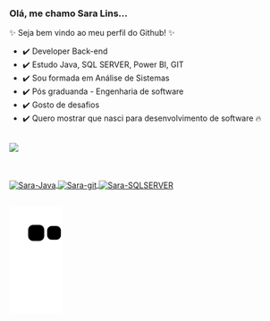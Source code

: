 ### Olá, me chamo Sara Lins...

✨ Seja bem vindo ao meu perfil do Github! ✨

- ✔️ Developer Back-end
- ✔️ Estudo Java, SQL SERVER, Power BI, GIT
- ✔️ Sou formada em Análise de Sistemas
- ✔️ Pós graduanda - Engenharia de software
- ✔️ Gosto de desafios
- ✔️ Quero mostrar que nasci para desenvolvimento de software 🔥
##

<div align=left">
  <a href="https://github.com/sara-lins">
  <img height="180em" src="https://github-readme-stats.vercel.app/api?username=sara-lins&show_icons=true&theme=dracula&include_all_commits=true&count_private=true"/>
</div>
  
  ##
  
  <div style="display: inline_block"><br>
  <img align="center" alt="Sara-Java" height="30" width="40" src="https://cdn.jsdelivr.net/gh/devicons/devicon/icons/java/java-original-wordmark.svg" />
  <img align="center" alt="Sara-git" height="30" width="40" src="https://cdn.jsdelivr.net/gh/devicons/devicon/icons/git/git-original.svg" />
  <img align="center" alt="Sara-SQLSERVER" height="30" width="40" src="https://cdn.jsdelivr.net/gh/devicons/devicon/icons/microsoftsqlserver/microsoftsqlserver-plain-wordmark.svg" />
</div>

##

![Snake animation](https://github.com/rafaballerini/rafaballerini/blob/output/github-contribution-grid-snake.svg)
